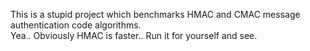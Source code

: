 This is a stupid project which benchmarks HMAC and CMAC message authentication code algorithms.<br>
Yea.. Obviously HMAC is faster.. Run it for yourself and see.
